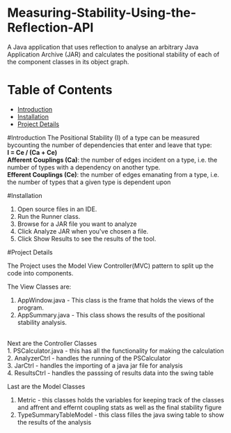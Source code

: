 # Measuring-Stability-Using-the-Reflection-API
A Java application that uses reflection to analyse an arbitrary Java Application Archive (JAR) and calculates the positional stability of each of the component classes in its object graph.

# Table of Contents
* [Introduction](#introduction)
* [Installation](#installation)
* [Project Details](#details)

#<a name="introduction"></a>Introduction
The Positional Stability (I) of a type can be measured bycounting the number of dependencies that enter and leave that type: <br/><b>I = Ce / (Ca + Ce)</b><br/>
<b>Afferent Couplings (Ca)</b>: the number of edges incident on a type, i.e. the number of
types with a dependency on another type.<br/>
<b>Efferent Couplings (Ce)</b>: the number of edges emanating from a type, i.e. the number
of types that a given type is dependent upon
<br/>


#<a name="installation"></a>Installation
1. Open source files in an IDE.
2. Run the Runner class.
3. Browse for a JAR file you want to analyze
4. Click Analyze JAR when you've chosen a file.
5. Click Show Results to see the results of the tool.

#<a name="details"></a>Project Details

The Project uses the Model View Controller(MVC) pattern to split up the code into components.

The View Classes are: <br/>
1. AppWindow.java  - This class is the frame that holds the views of the program. <br/>
2. AppSummary.java - This class shows the results of the positional stability analysis. <br/>
 <br/>
Next are the Controller Classes <br/>
1.  PSCalculator.java   - this has all the functionality for making the calculation <br/>
2. AnalyzerCtrl  - handles the running of the PSCalculator <br/>
3. JarCtrl - handles the importing of a java jar file for analysis <br/>
4. ResultsCtrl - handles the passsing of results data into the swing table <br/>
 
Last are the Model Classes <br/>
1. Metric - this classes holds the variables for keeping track of the classes and affrent and effernt coupling stats as well as the final stability figure <br/>
2. TypeSummaryTableModel - this class filles the java swing table to show the results of the analysis



